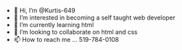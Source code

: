 - 👋 Hi, I’m @Kurtis-649
- 👀 I’m interested in becoming a self taught web developer 
- 🌱 I’m currently learning html
- 💞️ I’m looking to collaborate on html and css
- 📫 How to reach me ... 519-784-0108

<!---
Kurtis-649/Kurtis-649 is a ✨ special ✨ repository because its `README.md` (this file) appears on your GitHub profile.
You can click the Preview link to take a look at your changes.
--->
